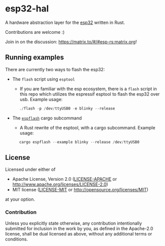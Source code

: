 # esp32-hal

A hardware abstraction layer for the [esp32](https://en.wikipedia.org/wiki/ESP32) written in Rust.

Contributions are welcome :)

Join in on the discussion: https://matrix.to/#/#esp-rs:matrix.org!

## Running examples

There are currently two ways to flash the esp32:

  * The `flash` script using `esptool` 
    - If you are familiar with the esp ecosystem, there is a `flash` script in this repo which utilizes the espressif esptool to flash the esp32 over usb.
    Example usage:
     ```rust
        ./flash -p /dev/ttyUSB0 -e blinky --release
     ```
  
  * The [`espflash`](https://github.com/icewind1991/espflash) cargo subcommand
    - A Rust rewrite of the esptool, with a cargo subcommand. Example usage:
     ```rust
        cargo espflash --example blinky --release /dev/ttyUSB0
     ```

## License

Licensed under either of

- Apache License, Version 2.0 ([LICENSE-APACHE](LICENSE-APACHE) or
  http://www.apache.org/licenses/LICENSE-2.0)
- MIT license ([LICENSE-MIT](LICENSE-MIT) or http://opensource.org/licenses/MIT)

at your option.

### Contribution

Unless you explicitly state otherwise, any contribution intentionally submitted
for inclusion in the work by you, as defined in the Apache-2.0 license, shall be
dual licensed as above, without any additional terms or conditions.
